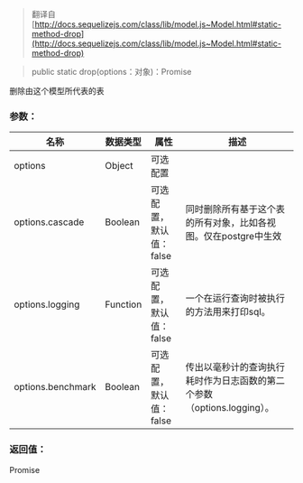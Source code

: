 > 翻译自 [http://docs.sequelizejs.com/class/lib/model.js~Model.html#static-method-drop](http://docs.sequelizejs.com/class/lib/model.js~Model.html#static-method-drop)

> public static drop(options：对象)：Promise

删除由这个模型所代表的表

### 参数：
名称 | 数据类型 | 属性 | 描述
-- | -- | -- | --
options | Object | 可选配置
options.cascade | Boolean | 可选配置，默认值：false | 同时删除所有基于这个表的所有对象，比如各视图。仅在postgre中生效
options.logging | Function | 可选配置，默认值：false | 一个在运行查询时被执行的方法用来打印sql。
options.benchmark | Boolean | 可选配置，默认值：false | 传出以毫秒计的查询执行耗时作为日志函数的第二个参数（options.logging）。

### 返回值：
Promise